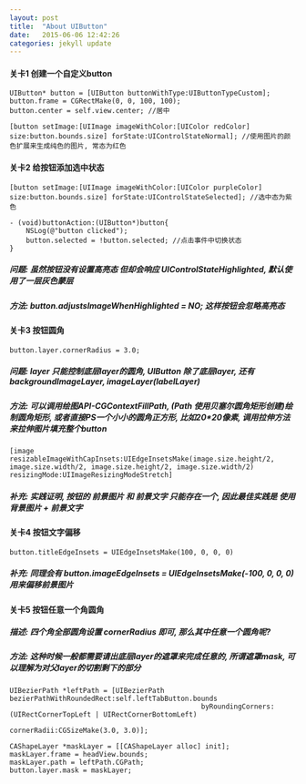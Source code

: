 ```yaml
---
layout: post
title:  "About UIButton"
date:   2015-06-06 12:42:26
categories: jekyll update
---
```


#### 关卡1 创建一个自定义button

	UIButton* button = [UIButton buttonWithType:UIButtonTypeCustom];
	button.frame = CGRectMake(0, 0, 100, 100);
	button.center = self.view.center; //居中

	[button setImage:[UIImage imageWithColor:[UIColor redColor] size:button.bounds.size] forState:UIControlStateNormal]; //使用图片的颜色扩展来生成纯色的图片, 常态为红色

#### 关卡2 给按钮添加选中状态

	[button setImage:[UIImage imageWithColor:[UIColor purpleColor] size:button.bounds.size] forState:UIControlStateSelected]; //选中态为紫色

	- (void)buttonAction:(UIButton*)button{
    	NSLog(@"button clicked");
    	button.selected = !button.selected; //点击事件中切换状态
	}

##### 问题: 虽然按钮没有设置高亮态 但却会响应 UIControlStateHighlighted, 默认使用了一层灰色蒙层

##### 方法: button.adjustsImageWhenHighlighted = NO; 这样按钮会忽略高亮态

#### 关卡3 按钮圆角

	button.layer.cornerRadius = 3.0;

##### 问题: layer 只能控制底层layer的圆角, UIButton 除了底层layer, 还有 backgroundImageLayer, imageLayer(labelLayer)

##### 方法: 可以调用绘图API-CGContextFillPath, (Path 使用贝塞尔圆角矩形创建)绘制圆角矩形, 或者直接PS一个小小的圆角正方形, 比如20*20像素, 调用拉伸方法来拉伸图片填充整个button

	[image resizableImageWithCapInsets:UIEdgeInsetsMake(image.size.height/2, image.size.width/2, image.size.height/2, image.size.width/2) resizingMode:UIImageResizingModeStretch] 

##### 补充: 实践证明, 按钮的 前景图片 和 前景文字 只能存在一个, 因此最佳实践是 使用 背景图片 + 前景文字

#### 关卡4 按钮文字偏移

	button.titleEdgeInsets = UIEdgeInsetsMake(100, 0, 0, 0)

##### 补充: 同理会有 button.imageEdgeInsets = UIEdgeInsetsMake(-100, 0, 0, 0) 用来偏移前景图片

#### 关卡5 按钮任意一个角圆角

##### 描述: 四个角全部圆角设置 cornerRadius 即可, 那么其中任意一个圆角呢?
##### 方法: 这种时候一般都需要请出底层layer的遮罩来完成任意的, 所谓遮罩mask, 可以理解为对父layer的切割剩下的部分

	UIBezierPath *leftPath = [UIBezierPath bezierPathWithRoundedRect:self.leftTabButton.bounds
                                                   byRoundingCorners:(UIRectCornerTopLeft | UIRectCornerBottomLeft)
                                                         cornerRadii:CGSizeMake(3.0, 3.0)];
    
	CAShapeLayer *maskLayer = [[CAShapeLayer alloc] init];
	maskLayer.frame = headView.bounds;
	maskLayer.path = leftPath.CGPath;
	button.layer.mask = maskLayer;



[jekyll]:      http://jekyllrb.com
[jekyll-gh]:   https://github.com/jekyll/jekyll
[jekyll-help]: https://github.com/jekyll/jekyll-help
